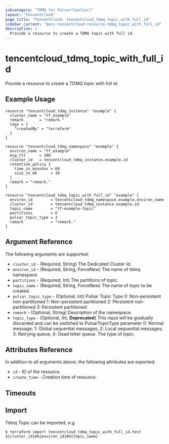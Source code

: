 ```yaml
---
subcategory: "TDMQ for Pulsar(tpulsar)"
layout: "tencentcloud"
page_title: "TencentCloud: tencentcloud_tdmq_topic_with_full_id"
sidebar_current: "docs-tencentcloud-resource-tdmq_topic_with_full_id"
description: |-
  Provide a resource to create a TDMQ topic with full id.
---
```


# tencentcloud_tdmq_topic_with_full_id

Provide a resource to create a TDMQ topic with full id.

## Example Usage

```hcl
resource "tencentcloud_tdmq_instance" "example" {
  cluster_name = "tf_example"
  remark       = "remark."
  tags = {
    "createdBy" = "terraform"
  }
}

resource "tencentcloud_tdmq_namespace" "example" {
  environ_name = "tf_example"
  msg_ttl      = 300
  cluster_id   = tencentcloud_tdmq_instance.example.id
  retention_policy {
    time_in_minutes = 60
    size_in_mb      = 10
  }
  remark = "remark."
}

resource "tencentcloud_tdmq_topic_with_full_id" "example" {
  environ_id        = tencentcloud_tdmq_namespace.example.environ_name
  cluster_id        = tencentcloud_tdmq_instance.example.id
  topic_name        = "tf-example-topic"
  partitions        = 6
  pulsar_topic_type = 3
  remark            = "remark."
}
```

## Argument Reference

The following arguments are supported:

* `cluster_id` - (Required, String) The Dedicated Cluster Id.
* `environ_id` - (Required, String, ForceNew) The name of tdmq namespace.
* `partitions` - (Required, Int) The partitions of topic.
* `topic_name` - (Required, String, ForceNew) The name of topic to be created.
* `pulsar_topic_type` - (Optional, Int) Pulsar Topic Type 0: Non-persistent non-partitioned 1: Non-persistent partitioned 2: Persistent non-partitioned 3: Persistent partitioned.
* `remark` - (Optional, String) Description of the namespace.
* `topic_type` - (Optional, Int, **Deprecated**) This input will be gradually discarded and can be switched to PulsarTopicType parameter 0: Normal message; 1: Global sequential messages; 2: Local sequential messages; 3: Retrying queue; 4: Dead letter queue. The type of topic.

## Attributes Reference

In addition to all arguments above, the following attributes are exported:

* `id` - ID of the resource.
* `create_time` - Creation time of resource.


## Timeouts

<no value>


## Import

Tdmq Topic can be imported, e.g.

```
$ terraform import tencentcloud_tdmq_topic_with_full_id.test ${cluster_id}#${environ_id}#${topic_name}
```

